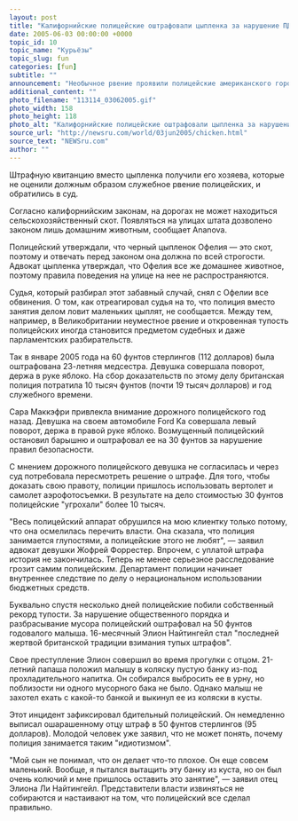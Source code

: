 ```yaml
---
layout: post
title: "Калифорнийские полицейские оштрафовали цыпленка за нарушение ПДД"
date: 2005-06-03 00:00:00 +0000
topic_id: 10
topic_name: "Курьёзы"
topic_slug: fun
categories: [fun]
subtitle: ""
announcement: "Необычное рвение проявили полицейские американского городка Йоханнесбург, штат Калифорния. Они оштрафовали цыпленка, перешедшего дорогу в неположенном месте, на 50 долларов."
additional_content: ""
photo_filename: "113114_03062005.gif"
photo_width: 158
photo_height: 118
photo_alt: "Калифорнийские полицейские оштрафовали цыпленка за нарушение ПДД"
source_url: "http://newsru.com/world/03jun2005/chicken.html"
source_text: "NEWSru.com"
author: ""
---
```

Штрафную квитанцию вместо цыпленка получили его хозяева, которые не оценили должным образом служебное рвение полицейских, и обратились в суд.

Согласно калифорнийским законам, на дорогах не может находиться сельскохозяйственный скот. Появляться на улицах штата дозволено законом лишь домашним животным, сообщает Ananova.

Полицейский утверждали, что черный цыпленок Офелия &mdash; это скот, поэтому и отвечать перед законом она должна по всей строгости. Адвокат цыпленка утверждал, что Офелия все же домашнее животное, поэтому правила поведения на улице на нее не распространяются.

Судья, который разбирал этот забавный случай, снял с Офелии все обвинения. О том, как отреагировал судья на то, что полиция вместо занятия делом ловит маленьких цыплят, не сообщается. Между тем, например, в Великобритании неуместное рвение и откровенная тупость полицейских иногда становится предметом судебных и даже парламентских разбирательств.

Так в январе 2005 года на 60 фунтов стерлингов (112 долларов) была оштрафована 23-летняя медсестра. Девушка совершала поворот, держа в руке яблоко. На сбор доказательств по этому делу британская полиция потратила 10 тысяч фунтов (почти 19 тысяч долларов) и год служебного времени.

Сара Маккэфри привлекла внимание дорожного полицейского год назад. Девушка на своем автомобиле Ford Ka совершала левый поворот, держа в правой руке яблоко. Возмущенный полицейский остановил барышню и оштрафовал ее на 30 фунтов за нарушение правил безопасности.

С мнением дорожного полицейского девушка не согласилась и через суд потребовала пересмотреть решение о штрафе. Для того, чтобы доказать свою правоту, полиции пришлось использовать вертолет и самолет аэрофотосъемки. В результате на дело стоимостью 30 фунтов полицейские "угрохали" более 10 тысяч.

"Весь полицейский аппарат обрушился на мою клиентку только потому, что она осмелилась перечить власти. Она сказала, что полиция занимается глупостями, а полицейские этого не любят", &mdash; заявил адвокат девушки Жофрей Форрестер. Впрочем, с уплатой штрафа история не закончилась. Теперь не менее серьезное расследование грозит самим полицейским. Департамент полиции начинает внутреннее следствие по делу о нерациональном использовании бюджетных средств.

Буквально спустя несколько дней полицейские побили собственный рекорд тупости. За нарушение общественного порядка и разбрасывание мусора полицейский оштрафовал на 50 фунтов годовалого малыша. 16-месячный Элион Найтингейл стал "последней жертвой британской традиции взимания тупых штрафов".

Свое преступление Элион совершил во время прогулки с отцом. 21-летний папаша положил малышу в коляску пустую банку из-под прохладительного напитка. Он собирался выбросить ее в урну, но поблизости ни одного мусорного бака не было. Однако малыш не захотел ехать с какой-то банкой и выкинул ее из коляски в кусты.

Этот инцидент зафиксировал бдительный полицейский. Он немедленно выписал ошарашенному отцу штраф в 50 фунтов стерлингов (95 долларов). Молодой человек уже заявил, что не может понять, почему полиция занимается таким "идиотизмом".

"Мой сын не понимал, что он делает что-то плохое. Он еще совсем маленький. Вообще, я пытался вытащить эту банку из куста, но он был очень колючий и мне пришлось оставить это занятие", &mdash; заявил отец Элиона Ли Найтингейл. Представители власти извиняться не собираются и настаивают на том, что полицейский все сделал правильно.
